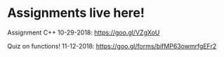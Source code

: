 # Assignments live here!

Assignment C++ 10-29-2018: https://goo.gl/VZgXoU 

Quiz on functions! 11-12-2018: https://goo.gl/forms/bifMP63owmrfgEFr2
 
